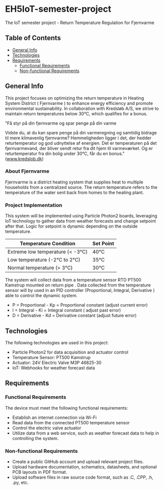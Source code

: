 # EH5IoT-semester-project
The IoT semester project - Return Temperature Regulation for Fjernvarme
## Table of Contents
- [General Info](#general-info)
- [Technologies](#technologies)
- [Requirements](#requirements)
  - [Functional Requirements](#functional-requirements)
  - [Non-functional Requirements](#non-functional-requirements)

## General Info
This project focuses on optimizing the return temperature in Heating System District ( Fjernvarme ) to enhance energy efficiency and promote environmental sustainability. In collaboration with Kredsløb A/S, we strive to maintain return temperatures below 30°C, which qualifies for a bonus.

"Få styr på din fjernvarme og spar penge på din varme

Vidste du, at du kan spare penge på din varmeregning og samtidig bidrage til mere klimavenlig fjernvarme? Hemmeligheden ligger i det, der hedder returtemperatur og god udnyttelse af energien.
Det er temperaturen på det fjernvarmevand, der bliver sendt retur fra dit hjem til varmeværket.
Og er returtemperatur fra din bolig under 30°C, får du en bonus." (www.kredslob.dk)

### About Fjernvarme
Fjernvarme is a district heating system that supplies heat to multiple households from a centralized source. The return temperature refers to the temperature of the water sent back from homes to the heating plant.

### Project Implementation
This system will be implemented using Particle Photon2 boards, leveraging IoT technology to gather data from weather forecasts and change setpoint after that. 
Logic for setpoint is dynamic depending on the outside temperature.

| Temperature Condition   | Set Point  |
|-------------------------|------------|
| Extreme low temperature (< -3°C) | 40°C       |
| Low temperature (-2°C to 2°C)    | 35°C       |
| Normal temperature (> 3°C)       | 30°C       |

The system will collect data from a temperature sensor RTD PT500 Kamstrup mounted on return pipe .
Data collected from the temperature sensor will by used in an PID controller (Proportional, Integral, Derivative ) able to control the dynamic system. 
- P = Proportional - Kp = Proportional constant (adjust current error)
- I = Integral - Ki = Integral constant ( adjust past error)
- D = Derivative - Kd = Derivative constant (adjust future error)

## Technologies
The following technologies are used in this project:
- Particle Photon2 for data acquisition and actuator control
- Temperature Sensor: PT500 Kamstrup
- Actuator: 24V Electric Valve M3P 46825-30
- IoT: Webhooks for weather forecast data

## Requirements
### Functional Requirements
The device must meet the following functional requirements:
- Establish an internet connection via Wi-Fi
- Read data from the connected PT500 temperature sensor
- Control the electric valve actuator
- Utilize data from a web service, such as weather forecast data to help in controlling the system.

### Non-functional Requirements

- Create a public GitHub account and upload relevant project files.
- Upload hardware documentation, schematics, datasheets, and optional PCB layouts in PDF format.
- Upload software files in raw source code format, such as .C, .CPP, .h, .py, etc.
